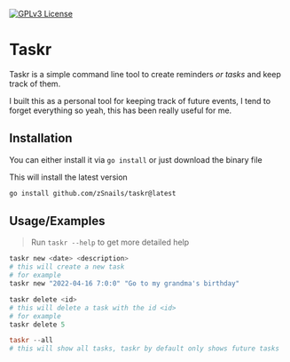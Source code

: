 [![GPLv3 License](https://img.shields.io/badge/License-GPL%20v3-yellow.svg)](https://opensource.org/licenses/)

# Taskr

Taskr is a simple command line tool to create reminders *or tasks* and keep track of them.

I built this as a personal tool for keeping track of future events, I tend to forget everything so yeah, this has been really useful for me.


## Installation

You can either install it via `go install` or just download the binary file

This will install the latest version

```bash
go install github.com/zSnails/taskr@latest
```
    
## Usage/Examples

> Run `taskr --help` to get more detailed help

```ps1
taskr new <date> <description>
# this will create a new task
# for example
taskr new "2022-04-16 7:0:0" "Go to my grandma's birthday"

taskr delete <id>
# this will delete a task with the id <id>
# for example
taskr delete 5

taskr --all
# this will show all tasks, taskr by default only shows future tasks
```

